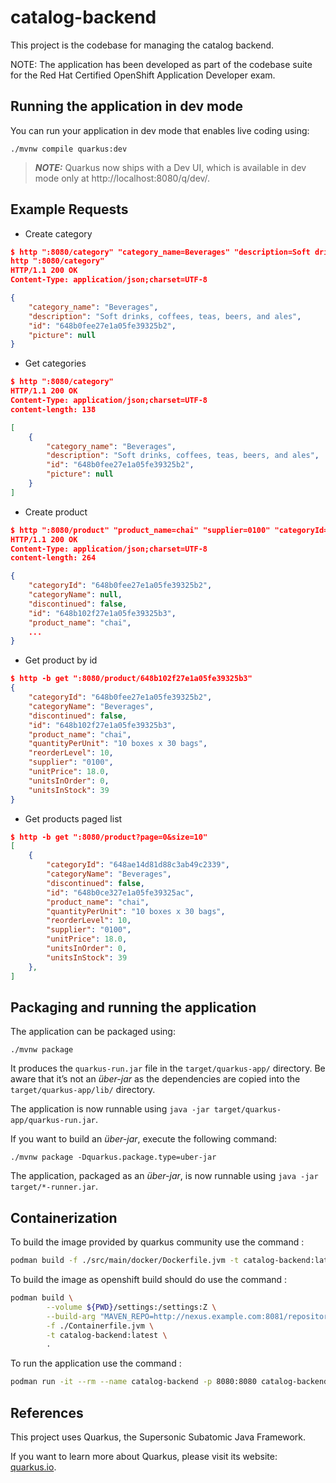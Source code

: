 # catalog-backend

This project is the codebase for managing the catalog backend.

NOTE: The application has been developed as part of the codebase suite for the Red Hat Certified OpenShift Application Developer exam.

## Running the application in dev mode

You can run your application in dev mode that enables live coding using:
```shell script
./mvnw compile quarkus:dev
```

> **_NOTE:_**  Quarkus now ships with a Dev UI, which is available in dev mode only at http://localhost:8080/q/dev/.

## Example Requests

- Create category

```json
$ http ":8080/category" "category_name=Beverages" "description=Soft drinks, coffees, teas, beers, and ales"
http ":8080/category"
HTTP/1.1 200 OK
Content-Type: application/json;charset=UTF-8

{
    "category_name": "Beverages",
    "description": "Soft drinks, coffees, teas, beers, and ales",
    "id": "648b0fee27e1a05fe39325b2",
    "picture": null
}

```

- Get categories

```json
$ http ":8080/category"
HTTP/1.1 200 OK
Content-Type: application/json;charset=UTF-8
content-length: 138

[
    {
        "category_name": "Beverages",
        "description": "Soft drinks, coffees, teas, beers, and ales",
        "id": "648b0fee27e1a05fe39325b2",
        "picture": null
    }
]
```

- Create product

```json
$ http ":8080/product" "product_name=chai" "supplier=0100" "categoryId=648b0fee27e1a05fe39325b2" "quantityPerUnit=10 boxes x 30 bags" "unitPrice=18.00" "unitsInStock=39" "unitsInOrder=0" "reorderLevel=10" "discontinued=false"
HTTP/1.1 200 OK
Content-Type: application/json;charset=UTF-8
content-length: 264

{
    "categoryId": "648b0fee27e1a05fe39325b2",
    "categoryName": null,
    "discontinued": false,
    "id": "648b102f27e1a05fe39325b3",
    "product_name": "chai",
    ...
}
```

- Get product by id

```json
$ http -b get ":8080/product/648b102f27e1a05fe39325b3"
{
    "categoryId": "648b0fee27e1a05fe39325b2",
    "categoryName": "Beverages",
    "discontinued": false,
    "id": "648b102f27e1a05fe39325b3",
    "product_name": "chai",
    "quantityPerUnit": "10 boxes x 30 bags",
    "reorderLevel": 10,
    "supplier": "0100",
    "unitPrice": 18.0,
    "unitsInOrder": 0,
    "unitsInStock": 39
}
```

- Get products paged list

```json
$ http -b get ":8080/product?page=0&size=10"
[
    {
        "categoryId": "648ae14d81d88c3ab49c2339",
        "categoryName": "Beverages",
        "discontinued": false,
        "id": "648b0ce327e1a05fe39325ac",
        "product_name": "chai",
        "quantityPerUnit": "10 boxes x 30 bags",
        "reorderLevel": 10,
        "supplier": "0100",
        "unitPrice": 18.0,
        "unitsInOrder": 0,
        "unitsInStock": 39
    },
]
```

## Packaging and running the application

The application can be packaged using:
```shell script
./mvnw package
```
It produces the `quarkus-run.jar` file in the `target/quarkus-app/` directory.
Be aware that it’s not an _über-jar_ as the dependencies are copied into the `target/quarkus-app/lib/` directory.

The application is now runnable using `java -jar target/quarkus-app/quarkus-run.jar`.

If you want to build an _über-jar_, execute the following command:
```shell script
./mvnw package -Dquarkus.package.type=uber-jar
```

The application, packaged as an _über-jar_, is now runnable using `java -jar target/*-runner.jar`.

## Containerization

To build the image provided by quarkus community use the command :

```sh
podman build -f ./src/main/docker/Dockerfile.jvm -t catalog-backend:latest .
```

To build the image as openshift build should do use the command :

```sh
podman build \
        --volume ${PWD}/settings:/settings:Z \
        --build-arg "MAVEN_REPO=http://nexus.example.com:8081/repository/maven-public/" \
        -f ./Containerfile.jvm \
        -t catalog-backend:latest \
        .
```

To run the application use the command :

```sh
podman run -it --rm --name catalog-backend -p 8080:8080 catalog-backend:latest
```

## References

This project uses Quarkus, the Supersonic Subatomic Java Framework.

If you want to learn more about Quarkus, please visit its website: [quarkus.io](https://quarkus.io/).
